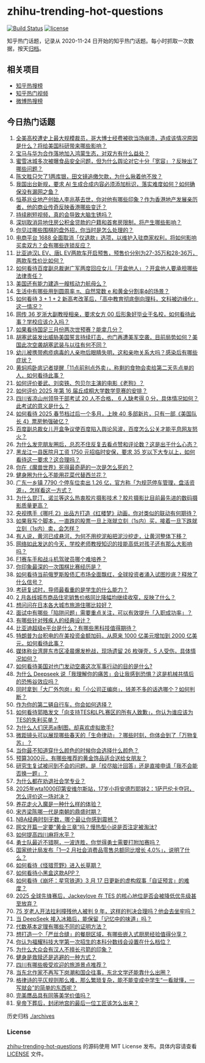 # zhihu-trending-hot-questions

[![Build Status](https://github.com/justjavac/zhihu-trending-hot-questions/workflows/ci/badge.svg?branch=master)](https://github.com/justjavac/zhihu-trending-hot-questions/actions)
[![license](https://img.shields.io/github/license/justjavac/zhihu-trending-hot-questions)](https://github.com/justjavac/zhihu-trending-hot-questions/blob/master/LICENSE)

知乎热门话题，记录从 2020-11-24
日开始的知乎热门话题。每小时抓取一次数据，按天[归档](./archives)。

## 相关项目

- [知乎热搜榜](https://github.com/justjavac/zhihu-trending-top-search)
- [知乎热门视频](https://github.com/justjavac/zhihu-trending-hot-video)
- [微博热搜榜](https://github.com/justjavac/weibo-trending-hot-search)

## 今日热门话题

<!-- BEGIN -->
<!-- 最后更新时间 Tue Mar 18 2025 11:35:03 GMT+0800 (China Standard Time) -->

1. [全美高校遭史上最大规模裁员，哥大博士经费被砍当场崩溃，造成该情况原因是什么？将给美国科研带来哪些影响？](https://www.zhihu.com/question/15158950086)
1. [宝马与华为合作落地加入鸿蒙生态，对双方有什么益处？](https://www.zhihu.com/question/15165154167)
1. [蜜雪冰城多次被曝食品安全问题，但为什么舆论对它十分「宽容」？反映出了哪些问题？](https://www.zhihu.com/question/15177193377)
1. [陈文胜只欠了1两库银，田文镜追缴欠款，为什么揪着他不放？](https://www.zhihu.com/question/322805167)
1. [我国出台新规，要求 AI 生成合成内容必须添加标识，落实难度如何？如何确保没有漏网之鱼？](https://www.zhihu.com/question/14998934175)
1. [恒基兆业地产创始人李兆基去世，你对他有哪些印象？作为香港地产发展亲历者，他的商业传奇反映香港哪些变迁？](https://www.zhihu.com/question/15210626328)
1. [持续刷短视频，真的会导致大脑生锈吗？](https://www.zhihu.com/question/12611891042)
1. [深圳取消异地住房公积金贷款的户籍和首套房限制，将产生哪些影响？](https://www.zhihu.com/question/15088210528)
1. [你见过哪些围棋的盘外招，你当时是怎么处理的？](https://www.zhihu.com/question/36130952)
1. [电商平台 1688 全面取消「仅退款」选项，以维护入驻商家权利，将如何影响买卖双方？会有哪些连锁反应？](https://www.zhihu.com/question/15201542882)
1. [比亚迪汉L EV、唐L EV两款车开启预售，预售价分别为27-35万和28-36万，两款车性价比如何？](https://www.zhihu.com/question/15223105236)
1. [如何看待百度副总裁谢广军两度回应女儿「开盒他人」？开盒他人要承担哪些法律责任？](https://www.zhihu.com/question/15203312512)
1. [美国还有能力建造一艘核动力航母么？](https://www.zhihu.com/question/655321733)
1. [生活中有哪些用到圆周率 π、自然常数 e 和黄金分割率ϕ的场景？](https://www.zhihu.com/question/14846881970)
1. [如何看待 3 + 1 + 2 新高考改革后，「高中教育彻底倒向理科，文科被边缘化」这一情况？](https://www.zhihu.com/question/15180997737)
1. [网传 36 岁浙大副教授相亲，要求女方 00 后形象好毕业于名校，如何看待此事？学校应该介入吗？](https://www.zhihu.com/question/15195695402)
1. [如果看待国足三月份两次世预赛？能拿几分？](https://www.zhihu.com/question/14953948237)
1. [胡塞武装发出威胁美国誓言持续打击，也门再遭美军空袭，目前局势如何？美国此次空袭胡塞武装与以往有何不同？](https://www.zhihu.com/question/15149302115)
1. [幼儿被携带疱疹病毒的人亲吻后眼睛失明，这和亲吻关系大吗？感染后有哪些症状？](https://www.zhihu.com/question/15130519173)
1. [黄焖鸡卧底记者提醒「11点前别点外卖」，称剩的食物会卖给第二天先点单的人，如何看待此事？](https://www.zhihu.com/question/15157688363)
1. [如何评价姜武、刘奕铁、包贝尔主演的电影《老狗》？](https://www.zhihu.com/question/14874752775)
1. [如何评价 2025 年第 16 届丘成桐大学数学竞赛的安排？](https://www.zhihu.com/question/14977588870)
1. [四川省凉山州领导干部考试 20 人不合格， 6 人缺考得 0 分，具体情况如何？此考试的意义是什么？](https://www.zhihu.com/question/15153946775)
1. [如何看待 2025 春节档过后一个多月，上映 40 多部新片，只有一部《美国队长 4》票房勉强破亿？](https://www.zhihu.com/question/15182110709)
1. [百度副总裁女儿开盒争议使百度陷入舆论风波，百度怎么公关才能平息网友怒火？](https://www.zhihu.com/question/15216755604)
1. [为什么发完朋友圈后，总忍不住反复去看点赞和评论数？这是出于什么心态？](https://www.zhihu.com/question/14350515269)
1. [黑龙江一县医院月工资 1750 元招临时安保，要求 35 岁以下大专以上，如何看待这一要求？这合理吗？](https://www.zhihu.com/question/15177426906)
1. [你在《魔兽世界》死得最奇葩的一次是怎么死的？](https://www.zhihu.com/question/8639214361)
1. [健身圈为什么不能用花菜代替西兰花？](https://www.zhihu.com/question/14768381995)
1. [广东一乡镇 7790 个停车位卖出 1.26 亿，官方称「为规范停车管理，盘活资源」，怎样看这一方式？](https://www.zhihu.com/question/15039632977)
1. [为什么昆汀、诺兰等这么热衷胶片摄影技术？胶片摄影比目前最先进的数码摄影质量更高？](https://www.zhihu.com/question/24696635)
1. [央视携手《哪吒 2》出品方打造《红楼梦》动画，你对类似的联动有何期待？](https://www.zhihu.com/question/14741812503)
1. [如果我写个脚本，一直跌的股票一旦上涨就立刻（1s内）买，接着一旦下跌就立刻（1s内）卖，会怎样？](https://www.zhihu.com/question/14788005414)
1. [有人说，黄河已成悬河，为何不用挖泥船把泥沙挖走，让黄河整体下移？](https://www.zhihu.com/question/12718458871)
1. [网络如此发达的今天，学校老师教授知识的技能高低对孩子还有那么大影响吗？](https://www.zhihu.com/question/15136305510)
1. [F1赛车手和战斗机驾驶员哪个难培养？](https://www.zhihu.com/question/432677690)
1. [你印象最深的一次围棋比赛经历是？](https://www.zhihu.com/question/369864217)
1. [如何看待当前俄罗斯股债汇市场全面飘红，全球投资者涌入试图抄底？释放了什么信号？](https://www.zhihu.com/question/14910471703)
1. [考研复试时，导师最看重的是学生的什么能力？](https://www.zhihu.com/question/14566500427)
1. [2 月各线城市商品住宅销售价格同比降幅均继续收窄，反映了什么？](https://www.zhihu.com/question/15156552297)
1. [想问问在日本各大城市旅游住哪比较好？](https://www.zhihu.com/question/14826529695)
1. [面试中有哪些「陷阱问题」需要重点关注，可以有效提升「入职成功率」？](https://www.zhihu.com/question/14325024157)
1. [有哪些针对残疾人的经典设计？](https://www.zhihu.com/question/21950633)
1. [比亚迪超级e平台是什么？有哪些黑科技值得期待？](https://www.zhihu.com/question/15198264325)
1. [特朗普为台积电的在美投资金额加码，从原来 1000 亿美元增加到 2000 亿美元，如何看待此事？](https://www.zhihu.com/question/15186836034)
1. [媒体称台湾屏东市区凌晨爆发枪战，现场遗留 26 枚弹壳，5 人受伤，具体情况如何？](https://www.zhihu.com/question/15152283467)
1. [如何看待美国对也门发动空袭这次军事行动的目的是什么?](https://www.zhihu.com/question/15086484162)
1. [为什么 Deepseek 说「我理解你的痛苦」会让我感到恐惧？这是机械共情后的恐怖谷效应吗？](https://www.zhihu.com/question/13321480250)
1. [同时拿到「大厂外包岗」和「小公司正编岗」，钱差不多的话选哪个？如何判断？](https://www.zhihu.com/question/14938080031)
1. [作为你的第二辆自行车，你会如何选择？](https://www.zhihu.com/question/14492855199)
1. [如何看待郭皓发文「向支持TES和LPL赛区的所有人致歉」，你认为谁应该为TES的失利买单？](https://www.zhihu.com/question/15212059539)
1. [为什么人们厌恶ai制图，却喜欢虚拟歌手?](https://www.zhihu.com/question/15050607631)
1. [微距镜头可以展现哪些春天的「生命律动」？哪些时刻，你体会到了「万物复苏」？](https://www.zhihu.com/question/14668973409)
1. [当你最不知道穿什么颜色的时候你会选择什么颜色？](https://www.zhihu.com/question/10786147095)
1. [预算3000元，有哪些推荐的黄金饰品适合送给女朋友？](https://www.zhihu.com/question/13128006292)
1. [研究生复试被问到不会的问题，是「绞尽脑汁回答」还是直接申请「我不会能否换一题」？](https://www.zhihu.com/question/14566617957)
1. [为什么都在劝退社会学专业？](https://www.zhihu.com/question/14915930385)
1. [2025年wta1000印第安维尔斯站，17岁小将安德烈耶娃2：1萨巴伦卡夺冠，怎么评价这一场对决？](https://www.zhihu.com/question/15148789235)
1. [养花走火入魔是一种什么样的体验？](https://www.zhihu.com/question/57358673)
1. [宋齐梁陈哪一代是南朝的鼎盛时期？](https://www.zhihu.com/question/20378471)
1. [NBA经典时刻无数，哪个最让你感到震撼？](https://www.zhihu.com/question/430640896)
1. [网文开篇一定要“黄金三章”吗？慢热型小说是否注定被淘汰?](https://www.zhihu.com/question/1882681773923739000)
1. [如何提高四川麻将水平？](https://www.zhihu.com/question/22723033)
1. [勇士队最近不错啊，一波连胜，你觉得勇士需要打附加赛吗？](https://www.zhihu.com/question/15089690063)
1. [国家统计局发布「1—2 月社会消费品零售总额同比增长 4.0%」，说明了什么？](https://www.zhihu.com/question/15167749602)
1. [如何看待《怪猎荒野》进入长草期？](https://www.zhihu.com/question/15081636936)
1. [如何看待小黑盒这款APP？](https://www.zhihu.com/question/269342720)
1. [如何看待《崩坏：星穹铁道》3 月 17 日更新的虚构叙事「自证预言」的难度？](https://www.zhihu.com/question/1884862918866219800)
1. [2025 全球先锋赛后，Jackeylove 在 TES 的核心地位是否会被降低优先级甚至放弃？](https://www.zhihu.com/question/15056885943)
1. [75 岁老人开法拉利撞残他人被判 9 年，这样的判决合理吗？他会去坐牢吗？](https://www.zhihu.com/question/15113302596)
1. [当 DeepSeek 接入冰箱后，能保留「记忆中的味道」吗？](https://www.zhihu.com/question/14908799264)
1. [代数基本定理有哪些不同的证明方法？](https://www.zhihu.com/question/14804642297)
1. [想打造一个「严丝合缝」的餐厨区域，有哪些嵌入式厨房经验值得分享？](https://www.zhihu.com/question/14562389600)
1. [你认为福耀科技大学第一次招生的本科分数线会设置在什么档位？](https://www.zhihu.com/question/14780426781)
1. [为什么大众会有汉人不擅长弓箭的印象？](https://www.zhihu.com/question/14988950390)
1. [健身是救赎还是逃避的一种方式？](https://www.zhihu.com/question/14817042641)
1. [四川有哪些极受欢迎的旅游景点推荐？](https://www.zhihu.com/question/640889167)
1. [当东北作家不再写下岗潮和国企往事，东北文学还能靠什么出圈？](https://www.zhihu.com/question/14013359946)
1. [格律诗的平仄规则那么难，那么繁琐复杂，能不能变成中学生“一看就懂，一写就会”的简单的东西呢？](https://www.zhihu.com/question/566099303)
1. [完美赝品具有同等美学价值吗？](https://www.zhihu.com/question/14836652905)
1. [皇帝下葬后，封闭地宫的最后一位工匠该怎么出来？](https://www.zhihu.com/question/496751013)

<!-- END -->

历史归档 [./archives](./archives)

### License

[zhihu-trending-hot-questions](https://github.com/justjavac/zhihu-trending-hot-questions)
的源码使用 MIT License 发布。具体内容请查看 [LICENSE](./LICENSE) 文件。

